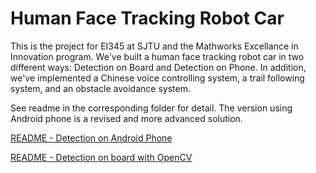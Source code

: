 # Human Face Tracking Robot Car

This is the project for EI345 at SJTU and the Mathworks Excellance in Innovation program. We've built a human face tracking robot car in two different ways: Detection on Board and Detection on Phone. In addition, we've implemented a Chinese voice controlling system, a trail following system, and an obstacle avoidance system.

See readme in the corresponding folder for detail. The version using Android phone is a revised and more advanced solution.

[README - Detection on Android Phone](./detection-on-Android-phone/readme.md)

[README - Detection on board with OpenCV](./detection-on-board/readme.md)
